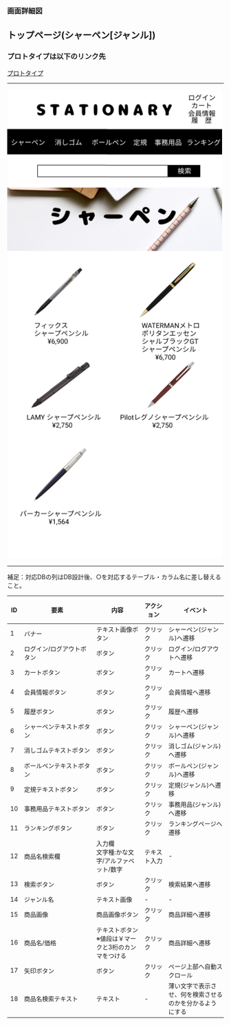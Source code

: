 ### 画面詳細図
## トップページ(シャーペン[ジャンル])
### プロトタイプは以下のリンク先
[プロトタイプ](https://www.figma.com/file/YN8g4ahM3raStzCZMDXhNA/stationary?node-id=1%3A2)
*****
<img src="../img/シャーペン.png" width="500">

*****
補足：対応DBの列はDB設計後、○を対応するテーブル・カラム名に差し替えること。

| ID | 要素 | 内容 | アクション | イベント | 対応DB |
|----|------------------------|---------------|------------|-----------------------|-|
|1   |バナー　　　　　　　　　　|テキスト画像ボタン|クリック　　|シャーペン(ジャンル)へ遷移|-|
|2   |ログイン/ログアウトボタン|ボタン |クリック　|ログイン/ログアウトへ遷移             |○|
|3   |カートボタン　　　　　　　|ボタン　　　　　　|クリック　　|カートへ遷移　　　　　　　|○|
|4   |会員情報ボタン　　　　　　|ボタン　　　　　　|クリック　　|会員情報へ遷移　　　　　　|○|
|5   |履歴ボタン　　　　　　　　|ボタン　　　　　　|クリック　　|履歴へ遷移　　　　　　　　|○|
|6   |シャーペンテキストボタン　|ボタン　　　　　　|クリック|シャーペン(ジャンル)へ遷移|-|
|7   |消しゴムテキストボタン   |ボタン　　　　　　|クリック|消しゴム(ジャンル)へ遷移|-|
|8   |ボールペンテキストボタン |ボタン　　　　　　|クリック|ボールペン(ジャンル)へ遷移|-|
|9   |定規テキストボタン       |ボタン　　　　　　|クリック|定規(ジャンル)へ遷移|-|
|10  |事務用品テキストボタン   |ボタン　　　　　　|クリック|事務用品(ジャンル)へ遷移|-|
|11  |ランキングボタン　　　　　|ボタン　　　　　　|クリック　　|ランキングページへ遷移　　|○|
|12  |商品名検索欄　　　　　　　|入力欄<br>文字種:かな文字/アルファベット/数字|テキスト入力|-|○|
|13  |検索ボタン　　　　　　　　|ボタン　　　　　　|クリック　  |検索結果へ遷移　　　　　　|○|
|14  |ジャンル名　　　　　　　　|テキスト画像　　　|-      　　|-            　　　　　　|○|
|15  |商品画像　　　　　　　　　|商品画像ボタン　　|クリック　　|商品詳細へ遷移　　　　　　|○|
|16  |商品名/価格　　　　　　　 |テキストボタン<br>※値段は￥マークと3桁のカンマをつける|クリック　　|商品詳細へ遷移|○|
|17  |矢印ボタン　　　　　　　　|ボタン　　|クリック　　|ページ上部へ自動スクロール　　　　|-|
|18  |商品名検索テキスト　　　　|テキスト　|-      　　|薄い文字で表示させ、何を検索させるのかを分かるようにする|-|

